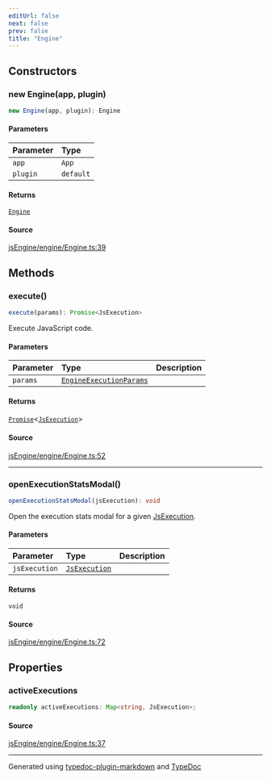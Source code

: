 ```yaml
---
editUrl: false
next: false
prev: false
title: "Engine"
---
```


## Constructors

### new Engine(app, plugin)

```ts
new Engine(app, plugin): Engine
```

#### Parameters

| Parameter | Type |
| :------ | :------ |
| `app` | `App` |
| `plugin` | `default` |

#### Returns

[`Engine`](/obsidian-js-engine-plugin-docs/api/engine/engine/classes/engine/)

#### Source

[jsEngine/engine/Engine.ts:39](https://github.com/mProjectsCode/obsidian-js-engine-plugin/blob/0278a4c/jsEngine/engine/Engine.ts#L39)

## Methods

### execute()

```ts
execute(params): Promise<JsExecution>
```

Execute JavaScript code.

#### Parameters

| Parameter | Type | Description |
| :------ | :------ | :------ |
| `params` | [`EngineExecutionParams`](/obsidian-js-engine-plugin-docs/api/engine/engine/interfaces/engineexecutionparams/) |  |

#### Returns

[`Promise`]( https://developer.mozilla.org/docs/Web/JavaScript/Reference/Global_Objects/Promise )\<[`JsExecution`](/obsidian-js-engine-plugin-docs/api/engine/jsexecution/classes/jsexecution/)\>

#### Source

[jsEngine/engine/Engine.ts:52](https://github.com/mProjectsCode/obsidian-js-engine-plugin/blob/0278a4c/jsEngine/engine/Engine.ts#L52)

***

### openExecutionStatsModal()

```ts
openExecutionStatsModal(jsExecution): void
```

Open the execution stats modal for a given [JsExecution](/obsidian-js-engine-plugin-docs/api/engine/jsexecution/classes/jsexecution/).

#### Parameters

| Parameter | Type | Description |
| :------ | :------ | :------ |
| `jsExecution` | [`JsExecution`](/obsidian-js-engine-plugin-docs/api/engine/jsexecution/classes/jsexecution/) |  |

#### Returns

`void`

#### Source

[jsEngine/engine/Engine.ts:72](https://github.com/mProjectsCode/obsidian-js-engine-plugin/blob/0278a4c/jsEngine/engine/Engine.ts#L72)

## Properties

### activeExecutions

```ts
readonly activeExecutions: Map<string, JsExecution>;
```

#### Source

[jsEngine/engine/Engine.ts:37](https://github.com/mProjectsCode/obsidian-js-engine-plugin/blob/0278a4c/jsEngine/engine/Engine.ts#L37)

***

Generated using [typedoc-plugin-markdown](https://www.npmjs.com/package/typedoc-plugin-markdown) and [TypeDoc](https://typedoc.org/)
